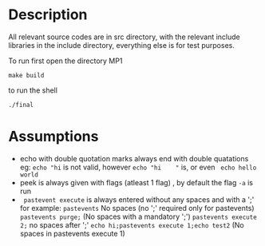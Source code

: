# Description
All relevant source codes are in src directory, with the relevant include libraries in the include directory, everything else is for test purposes.

To run first open the directory MP1
```
make build
```
to run the shell
```
./final
```
# Assumptions
- echo with double quotation marks always end with double quatations
  eg: ``` echo "hi ``` is not valid, however ``` echo "hi    " ``` is, or even ``` echo hello       world```
- peek is always given with flags (atleast 1 flag) , by default the flag ```-a``` is run
- ``` pastevent execute``` is always entered without any spaces and with a ';' for example:
    ```pastevents``` No spaces (no ';' required only for pastevents)
    ```pastevents purge;``` (No spaces with a mandatory ';')
    ```pastevents execute 2;``` no spaces after ';' 
    ```echo hi;pastevents execute 1;echo test2``` (No spaces in pastevents execute 1)
   
